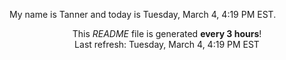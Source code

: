 My name is Tanner and today is Tuesday, March 4, 4:19 PM EST.

<p align="center">This <i>README</i> file is generated <b>every 3 hours</b>!</br>Last refresh: Tuesday, March 4, 4:19 PM EST<br /></p>
